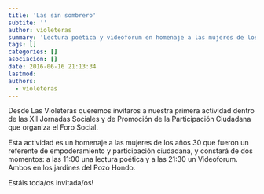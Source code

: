```yaml
---
title: 'Las sin sombrero'
subtite: ''
author: violeteras
summary: 'Lectura poética y videoforum en homenaje a las mujeres de los años 30 que fueron un ejemplo de empoderamiento y participación ciudadana.'
tags: []
categories: []
asociacion: []
date: 2016-06-16 21:13:34
lastmod:
authors: 
  - violeteras
---
```


Desde Las Violeteras queremos invitaros a nuestra primera actividad dentro de las XII Jornadas Sociales y de Promoción de la Participación Ciudadana que organiza el Foro Social. 

Esta actividad es un homenaje a las mujeres de los años 30 que fueron un referente de empoderamiento y participación ciudadana, y constará de dos momentos: a las 11:00 una lectura poética y a las 21:30 un Videoforum. Ambos en los jardines del Pozo Hondo.

Estáis toda/os invitada/os!


